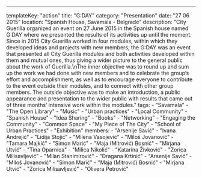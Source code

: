 ---
  templateKey: "action"
  title: "G:DAY"
  category: "Presentation"
  date: "27 06 2015"
  location: "Spanish House, Savamala - Belgrade"
  description: "City Guerilla organized an event on 27 June 2015 in the Spanish house named G:DAY where we presented the results of its activities up until the moment. Since in 2015 City Guerilla worked in four modules, within which they developed ideas and projects with new members, the G:DAY was an event that presented all City Guerilla modules and both activities developed within them and mutual ones, thus giving a wider picture to the general public about the work of Guerilla.\nThe inner objective was to round up and sum up the work we had done with new members and to celebrate the group’s effort and accomplishment, as well as to encourage everyone to contribute to the event outside their modules, and to connect with other group members. The outside objective was to make an introduction, a public appearance and presentation to the wider public with results that came out of three months’ intensive work within the modules."
  tags: 
    - "Savamala"
    - "The Open Library"
    - "Music"
    - "Urban practices"
    - "Local Community"
    - "Spanish House"
    - "Idea Sharing"
    - "Books"
    - "Networking"
    - "Engaging the Community"
    - "Common Space"
    - "My Piece of The City"
    - "School of Urban Practices"
    - "Exhibition"
  members: 
    - "Arsenije Savić"
    - "Ivana Andrejić"
    - "Lidija Stojić"
    - "Milena Vasojević"
    - "Miloš Jovanović"
    - "Tamara Majkić"
    - "Simon Marić"
    - "Maja (Mitrović) Bosnić"
    - "Mirjana Utvić"
    - "Tina Oparnica"
    - "Milica Nikolić"
    - "Katarina Živković"
    - "Zorica Milisavljević"
    - "Milan Stanimirović"
    - "Dragana Krtinić"
    - "Arsenije Savić"
    - "Miloš Jovanović"
    - "Simon Marić"
    - "Maja (Mitrović) Bosnić"
    - "Mirjana Utvić"
    - "Zorica Milisavljević"
    - "Olivera Petrović"
